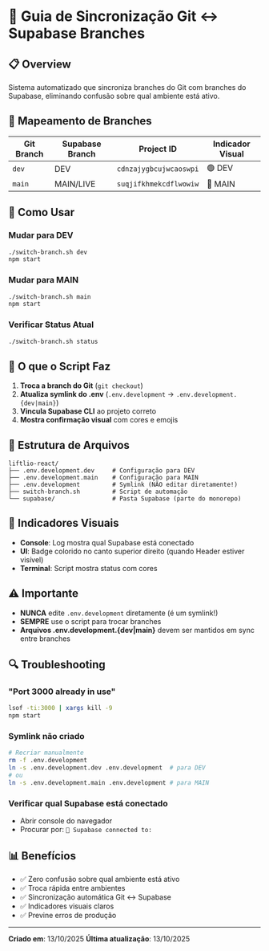 # 🔄 Guia de Sincronização Git ↔ Supabase Branches

## 📋 Overview
Sistema automatizado que sincroniza branches do Git com branches do Supabase, eliminando confusão sobre qual ambiente está ativo.

## 🎯 Mapeamento de Branches

| Git Branch | Supabase Branch | Project ID | Indicador Visual |
|------------|-----------------|------------|------------------|
| `dev` | DEV | `cdnzajygbcujwcaoswpi` | 🟢 DEV |
| `main` | MAIN/LIVE | `suqjifkhmekcdflwowiw` | 🔵 MAIN |

## 🚀 Como Usar

### Mudar para DEV
```bash
./switch-branch.sh dev
npm start
```

### Mudar para MAIN
```bash
./switch-branch.sh main
npm start
```

### Verificar Status Atual
```bash
./switch-branch.sh status
```

## 🔧 O que o Script Faz

1. **Troca a branch do Git** (`git checkout`)
2. **Atualiza symlink do .env** (`.env.development` → `.env.development.{dev|main}`)
3. **Vincula Supabase CLI** ao projeto correto
4. **Mostra confirmação visual** com cores e emojis

## 📁 Estrutura de Arquivos

```
liftlio-react/
├── .env.development.dev     # Configuração para DEV
├── .env.development.main    # Configuração para MAIN
├── .env.development         # Symlink (NÃO editar diretamente!)
├── switch-branch.sh         # Script de automação
└── supabase/                # Pasta Supabase (parte do monorepo)
```

## 🎨 Indicadores Visuais

- **Console**: Log mostra qual Supabase está conectado
- **UI**: Badge colorido no canto superior direito (quando Header estiver visível)
- **Terminal**: Script mostra status com cores

## ⚠️ Importante

- **NUNCA** edite `.env.development` diretamente (é um symlink!)
- **SEMPRE** use o script para trocar branches
- **Arquivos .env.development.{dev|main}** devem ser mantidos em sync entre branches

## 🔍 Troubleshooting

### "Port 3000 already in use"
```bash
lsof -ti:3000 | xargs kill -9
npm start
```

### Symlink não criado
```bash
# Recriar manualmente
rm -f .env.development
ln -s .env.development.dev .env.development  # para DEV
# ou
ln -s .env.development.main .env.development # para MAIN
```

### Verificar qual Supabase está conectado
- Abrir console do navegador
- Procurar por: `🌿 Supabase connected to:`

## 📊 Benefícios

- ✅ Zero confusão sobre qual ambiente está ativo
- ✅ Troca rápida entre ambientes
- ✅ Sincronização automática Git ↔ Supabase
- ✅ Indicadores visuais claros
- ✅ Previne erros de produção

---

**Criado em**: 13/10/2025
**Última atualização**: 13/10/2025
